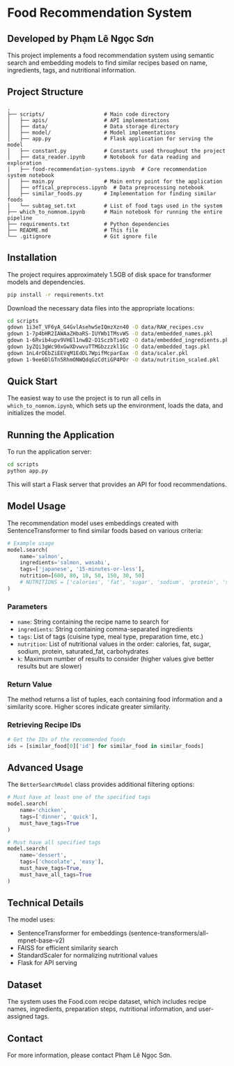 # Food Recommendation System

## Developed by Phạm Lê Ngọc Sơn

This project implements a food recommendation system using semantic search and embedding models to find similar recipes based on name, ingredients, tags, and nutritional information.

## Project Structure

```
.
├── scripts/                   # Main code directory
│   ├── apis/                  # API implementations
│   ├── data/                  # Data storage directory
│   ├── model/                 # Model implementations
│   ├── app.py                 # Flask application for serving the model
│   ├── constant.py            # Constants used throughout the project
│   ├── data_reader.ipynb      # Notebook for data reading and exploration
│   ├── food-recommendation-systems.ipynb  # Core recommendation system notebook
│   ├── main.py                # Main entry point for the application
│   ├── offical_preprocess.ipynb  # Data preprocessing notebook
│   ├── similar_foods.py       # Implementation for finding similar foods
│   └── subtag_set.txt         # List of food tags used in the system
├── which_to_nomnom.ipynb      # Main notebook for running the entire pipeline
├── requirements.txt           # Python dependencies
├── README.md                  # This file
└── .gitignore                 # Git ignore file
```

## Installation

The project requires approximately 1.5GB of disk space for transformer models and dependencies.

```bash
pip install -r requirements.txt
```

Download the necessary data files into the appropriate locations:

```bash
cd scripts
gdown 1i3eT_VF6yA_G4GvlAsehwSeIQmzXzn40 -O data/RAW_recipes.csv
gdown 1-7p4bHR2IAWAaZHbaRS-IUYWb1TMsvWS -O data/embedded_names.pkl
gdown 1-6Rvib4upv9VHEl1nwB2-D1SczbTieD2 -O data/embedded_ingredients.pkl
gdown 1yZQi3gWc90xGwXDvwvuTTMGbzzzkl1Gc -O data/embedded_tags.pkl
gdown 1nL4rOEbZiEEVqM1EdDL7WpifMcparEax -O data/scaler.pkl
gdown 1-9ee6DlGTn5RhmONWQdqGzCdtiGP4POr -O data/nutrition_scaled.pkl
```

## Quick Start

The easiest way to use the project is to run all cells in `which_to_nomnom.ipynb`, which sets up the environment, loads the data, and initializes the model.

## Running the Application

To run the application server:

```bash
cd scripts
python app.py
```

This will start a Flask server that provides an API for food recommendations.

## Model Usage

The recommendation model uses embeddings created with SentenceTransformer to find similar foods based on various criteria:

```python
# Example usage
model.search(
    name='salmon',
    ingredients='salmon, wasabi',
    tags=['japanese', '15-minutes-or-less'],
    nutrition=[600, 80, 10, 50, 150, 30, 50] 
    # NUTRITIONS = ['calories', 'fat', 'sugar', 'sodium', 'protein', 'saturated_fat', 'carbohydrates']
)
```

### Parameters

- `name`: String containing the recipe name to search for
- `ingredients`: String containing comma-separated ingredients
- `tags`: List of tags (cuisine type, meal type, preparation time, etc.)
- `nutrition`: List of nutritional values in the order: calories, fat, sugar, sodium, protein, saturated_fat, carbohydrates
- `k`: Maximum number of results to consider (higher values give better results but are slower)

### Return Value

The method returns a list of tuples, each containing food information and a similarity score. Higher scores indicate greater similarity.

### Retrieving Recipe IDs

```python
# Get the IDs of the recommended foods
ids = [similar_food[0]['id'] for similar_food in similar_foods]
```

## Advanced Usage

The `BetterSearchModel` class provides additional filtering options:

```python
# Must have at least one of the specified tags
model.search(
    name='chicken',
    tags=['dinner', 'quick'],
    must_have_tags=True
)

# Must have all specified tags
model.search(
    name='dessert',
    tags=['chocolate', 'easy'],
    must_have_tags=True,
    must_have_all_tags=True
)
```

## Technical Details

The model uses:
- SentenceTransformer for embeddings (sentence-transformers/all-mpnet-base-v2)
- FAISS for efficient similarity search
- StandardScaler for normalizing nutritional values
- Flask for API serving

## Dataset

The system uses the Food.com recipe dataset, which includes recipe names, ingredients, preparation steps, nutritional information, and user-assigned tags.

## Contact

For more information, please contact Phạm Lê Ngọc Sơn.